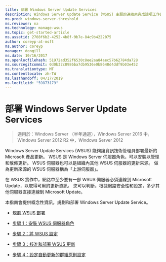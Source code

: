```yaml
---
title: 部署 Windows Server Update Services
description: Windows Server Update Service (WSUS) 主題的連結來完成這項工作的四個步驟的部署程序概觀
ms.prod: windows-server-threshold
ms.reviewer: na
ms.technology: manage-wsus
ms.topic: get-started-article
ms.assetid: 2708f6b2-4252-4b8f-9b7e-84c9b4222075
author: coreyp-at-msft
ms.author: coreyp
manager: dongill
ms.date: 10/16/2017
ms.openlocfilehash: 51972ad352f6530c8ee2aa84aec57b62784da728
ms.sourcegitcommit: 0d0b32c8986ba7db9536e0b8648d4ddf9b03e452
ms.translationtype: MT
ms.contentlocale: zh-TW
ms.lasthandoff: 04/17/2019
ms.locfileid: "59873179"
---
```

# <a name="deploy-windows-server-update-services"></a>部署 Windows Server Update Services

>適用於：Windows Server （半年通道），Windows Server 2016 中，Windows Server 2012 R2 中，Windows Server 2012

Windows Server Update Services (WSUS) 能夠讓資訊技術管理員部署最新的 Microsoft 產品更新。 WSUS 是 Windows Server 伺服器角色，可以安裝以管理和散佈更新。 WSUS 伺服器也可以是組織內其他 WSUS 伺服器的更新來源。 做為更新來源的 WSUS 伺服器稱為「上游伺服器」。  

在 WSUS 實作中，網路中至少要有一部 WSUS 伺服器必須連線到 Microsoft Update，以取得可用的更新資訊。 您可以判斷，根據網路安全性和設定，多少其他伺服器直接連線到 Microsoft Update。  

本指南會提供概念性資訊，規劃和部署 Windows Server Update Service。  

-   [規劃 WSUS 部署](../plan/plan-your-wsus-deployment.md)  

-   [步驟 1：安裝 WSUS 伺服器角色](1-install-the-wsus-server-role.md)  

-   [步驟 2：將 WSUS 設定](2-configure-wsus.md)  

-   [步驟 3：核准和部署 WSUS 更新](3-approve-and-deploy-updates-in-wsus.md)  

-   [步驟 4：設定自動更新的群組原則設定](4-configure-group-policy-settings-for-automatic-updates.md)  

